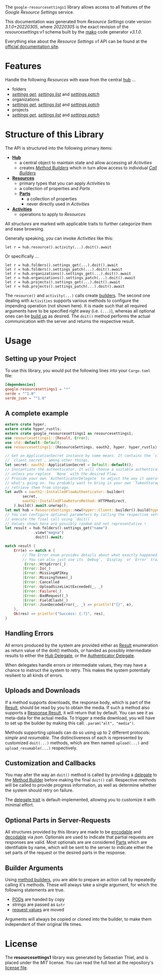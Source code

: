 <!---
DO NOT EDIT !
This file was generated automatically from 'src/mako/api/README.md.mako'
DO NOT EDIT !
-->
The `google-resourcesettings1` library allows access to all features of the *Google Resource Settings* service.

This documentation was generated from *Resource Settings* crate version *3.1.0+20220305*, where *20220305* is the exact revision of the *resourcesettings:v1* schema built by the [mako](http://www.makotemplates.org/) code generator *v3.1.0*.

Everything else about the *Resource Settings* *v1* API can be found at the
[official documentation site](https://cloud.google.com/resource-manager/docs/resource-settings/overview).
# Features

Handle the following *Resources* with ease from the central [hub](https://docs.rs/google-resourcesettings1/3.1.0+20220305/google_resourcesettings1/ResourceSettings) ... 

* folders
 * [*settings get*](https://docs.rs/google-resourcesettings1/3.1.0+20220305/google_resourcesettings1/api::FolderSettingGetCall), [*settings list*](https://docs.rs/google-resourcesettings1/3.1.0+20220305/google_resourcesettings1/api::FolderSettingListCall) and [*settings patch*](https://docs.rs/google-resourcesettings1/3.1.0+20220305/google_resourcesettings1/api::FolderSettingPatchCall)
* organizations
 * [*settings get*](https://docs.rs/google-resourcesettings1/3.1.0+20220305/google_resourcesettings1/api::OrganizationSettingGetCall), [*settings list*](https://docs.rs/google-resourcesettings1/3.1.0+20220305/google_resourcesettings1/api::OrganizationSettingListCall) and [*settings patch*](https://docs.rs/google-resourcesettings1/3.1.0+20220305/google_resourcesettings1/api::OrganizationSettingPatchCall)
* projects
 * [*settings get*](https://docs.rs/google-resourcesettings1/3.1.0+20220305/google_resourcesettings1/api::ProjectSettingGetCall), [*settings list*](https://docs.rs/google-resourcesettings1/3.1.0+20220305/google_resourcesettings1/api::ProjectSettingListCall) and [*settings patch*](https://docs.rs/google-resourcesettings1/3.1.0+20220305/google_resourcesettings1/api::ProjectSettingPatchCall)




# Structure of this Library

The API is structured into the following primary items:

* **[Hub](https://docs.rs/google-resourcesettings1/3.1.0+20220305/google_resourcesettings1/ResourceSettings)**
    * a central object to maintain state and allow accessing all *Activities*
    * creates [*Method Builders*](https://docs.rs/google-resourcesettings1/3.1.0+20220305/google_resourcesettings1/client::MethodsBuilder) which in turn
      allow access to individual [*Call Builders*](https://docs.rs/google-resourcesettings1/3.1.0+20220305/google_resourcesettings1/client::CallBuilder)
* **[Resources](https://docs.rs/google-resourcesettings1/3.1.0+20220305/google_resourcesettings1/client::Resource)**
    * primary types that you can apply *Activities* to
    * a collection of properties and *Parts*
    * **[Parts](https://docs.rs/google-resourcesettings1/3.1.0+20220305/google_resourcesettings1/client::Part)**
        * a collection of properties
        * never directly used in *Activities*
* **[Activities](https://docs.rs/google-resourcesettings1/3.1.0+20220305/google_resourcesettings1/client::CallBuilder)**
    * operations to apply to *Resources*

All *structures* are marked with applicable traits to further categorize them and ease browsing.

Generally speaking, you can invoke *Activities* like this:

```Rust,ignore
let r = hub.resource().activity(...).doit().await
```

Or specifically ...

```ignore
let r = hub.folders().settings_get(...).doit().await
let r = hub.folders().settings_patch(...).doit().await
let r = hub.organizations().settings_get(...).doit().await
let r = hub.organizations().settings_patch(...).doit().await
let r = hub.projects().settings_get(...).doit().await
let r = hub.projects().settings_patch(...).doit().await
```

The `resource()` and `activity(...)` calls create [builders][builder-pattern]. The second one dealing with `Activities` 
supports various methods to configure the impending operation (not shown here). It is made such that all required arguments have to be 
specified right away (i.e. `(...)`), whereas all optional ones can be [build up][builder-pattern] as desired.
The `doit()` method performs the actual communication with the server and returns the respective result.

# Usage

## Setting up your Project

To use this library, you would put the following lines into your `Cargo.toml` file:

```toml
[dependencies]
google-resourcesettings1 = "*"
serde = "^1.0"
serde_json = "^1.0"
```

## A complete example

```Rust
extern crate hyper;
extern crate hyper_rustls;
extern crate google_resourcesettings1 as resourcesettings1;
use resourcesettings1::{Result, Error};
use std::default::Default;
use resourcesettings1::{ResourceSettings, oauth2, hyper, hyper_rustls};

// Get an ApplicationSecret instance by some means. It contains the `client_id` and 
// `client_secret`, among other things.
let secret: oauth2::ApplicationSecret = Default::default();
// Instantiate the authenticator. It will choose a suitable authentication flow for you, 
// unless you replace  `None` with the desired Flow.
// Provide your own `AuthenticatorDelegate` to adjust the way it operates and get feedback about 
// what's going on. You probably want to bring in your own `TokenStorage` to persist tokens and
// retrieve them from storage.
let auth = oauth2::InstalledFlowAuthenticator::builder(
        secret,
        oauth2::InstalledFlowReturnMethod::HTTPRedirect,
    ).build().await.unwrap();
let mut hub = ResourceSettings::new(hyper::Client::builder().build(hyper_rustls::HttpsConnector::with_native_roots().https_or_http().enable_http1().enable_http2().build()), auth);
// You can configure optional parameters by calling the respective setters at will, and
// execute the final call using `doit()`.
// Values shown here are possibly random and not representative !
let result = hub.folders().settings_get("name")
             .view("magna")
             .doit().await;

match result {
    Err(e) => match e {
        // The Error enum provides details about what exactly happened.
        // You can also just use its `Debug`, `Display` or `Error` traits
         Error::HttpError(_)
        |Error::Io(_)
        |Error::MissingAPIKey
        |Error::MissingToken(_)
        |Error::Cancelled
        |Error::UploadSizeLimitExceeded(_, _)
        |Error::Failure(_)
        |Error::BadRequest(_)
        |Error::FieldClash(_)
        |Error::JsonDecodeError(_, _) => println!("{}", e),
    },
    Ok(res) => println!("Success: {:?}", res),
}

```
## Handling Errors

All errors produced by the system are provided either as [Result](https://docs.rs/google-resourcesettings1/3.1.0+20220305/google_resourcesettings1/client::Result) enumeration as return value of
the doit() methods, or handed as possibly intermediate results to either the 
[Hub Delegate](https://docs.rs/google-resourcesettings1/3.1.0+20220305/google_resourcesettings1/client::Delegate), or the [Authenticator Delegate](https://docs.rs/yup-oauth2/*/yup_oauth2/trait.AuthenticatorDelegate.html).

When delegates handle errors or intermediate values, they may have a chance to instruct the system to retry. This 
makes the system potentially resilient to all kinds of errors.

## Uploads and Downloads
If a method supports downloads, the response body, which is part of the [Result](https://docs.rs/google-resourcesettings1/3.1.0+20220305/google_resourcesettings1/client::Result), should be
read by you to obtain the media.
If such a method also supports a [Response Result](https://docs.rs/google-resourcesettings1/3.1.0+20220305/google_resourcesettings1/client::ResponseResult), it will return that by default.
You can see it as meta-data for the actual media. To trigger a media download, you will have to set up the builder by making
this call: `.param("alt", "media")`.

Methods supporting uploads can do so using up to 2 different protocols: 
*simple* and *resumable*. The distinctiveness of each is represented by customized 
`doit(...)` methods, which are then named `upload(...)` and `upload_resumable(...)` respectively.

## Customization and Callbacks

You may alter the way an `doit()` method is called by providing a [delegate](https://docs.rs/google-resourcesettings1/3.1.0+20220305/google_resourcesettings1/client::Delegate) to the 
[Method Builder](https://docs.rs/google-resourcesettings1/3.1.0+20220305/google_resourcesettings1/client::CallBuilder) before making the final `doit()` call. 
Respective methods will be called to provide progress information, as well as determine whether the system should 
retry on failure.

The [delegate trait](https://docs.rs/google-resourcesettings1/3.1.0+20220305/google_resourcesettings1/client::Delegate) is default-implemented, allowing you to customize it with minimal effort.

## Optional Parts in Server-Requests

All structures provided by this library are made to be [encodable](https://docs.rs/google-resourcesettings1/3.1.0+20220305/google_resourcesettings1/client::RequestValue) and 
[decodable](https://docs.rs/google-resourcesettings1/3.1.0+20220305/google_resourcesettings1/client::ResponseResult) via *json*. Optionals are used to indicate that partial requests are responses 
are valid.
Most optionals are are considered [Parts](https://docs.rs/google-resourcesettings1/3.1.0+20220305/google_resourcesettings1/client::Part) which are identifiable by name, which will be sent to 
the server to indicate either the set parts of the request or the desired parts in the response.

## Builder Arguments

Using [method builders](https://docs.rs/google-resourcesettings1/3.1.0+20220305/google_resourcesettings1/client::CallBuilder), you are able to prepare an action call by repeatedly calling it's methods.
These will always take a single argument, for which the following statements are true.

* [PODs][wiki-pod] are handed by copy
* strings are passed as `&str`
* [request values](https://docs.rs/google-resourcesettings1/3.1.0+20220305/google_resourcesettings1/client::RequestValue) are moved

Arguments will always be copied or cloned into the builder, to make them independent of their original life times.

[wiki-pod]: http://en.wikipedia.org/wiki/Plain_old_data_structure
[builder-pattern]: http://en.wikipedia.org/wiki/Builder_pattern
[google-go-api]: https://github.com/google/google-api-go-client

# License
The **resourcesettings1** library was generated by Sebastian Thiel, and is placed 
under the *MIT* license.
You can read the full text at the repository's [license file][repo-license].

[repo-license]: https://github.com/Byron/google-apis-rsblob/main/LICENSE.md
